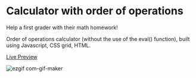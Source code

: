 # Calculator with order of operations

Help a first grader with their math homework!

Order of operations calculator (without the use of the eval() function), built using Javascript, CSS grid, HTML. 

[Live Preview](https://faithd186.github.io/Calculator-OrderOfOperations/)

![ezgif com-gif-maker](https://user-images.githubusercontent.com/90401001/219907784-65b53dfb-204e-4560-9c1f-cf4b9f8c6068.gif)





